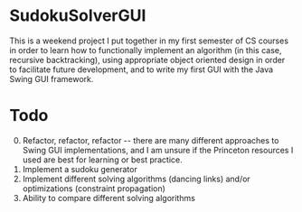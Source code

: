 # SudokuSolverGUI
This is a weekend project I put together in my first semester of CS courses in order to learn how to functionally implement an algorithm (in this case, recursive backtracking), using appropriate object oriented design in order to facilitate future development, and to write my first GUI with the Java Swing GUI framework.

# Todo
0. Refactor, refactor, refactor -- there are many different approaches to Swing GUI implementations, and I am unsure if the Princeton resources I used are best for learning or best practice.
1. Implement a sudoku generator
2. Implement different solving algorithms (dancing links) and/or optimizations (constraint propagation)
3. Ability to compare different solving algorithms
